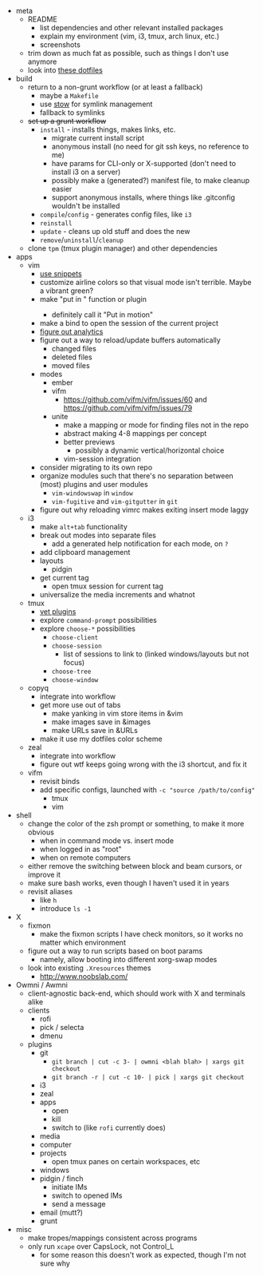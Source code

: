 - meta
	- README
		- list dependencies and other relevant installed packages
		- explain my environment (vim, i3, tmux, arch linux, etc.)
		- screenshots
	- trim down as much fat as possible, such as things I don't use anymore
	- look into [these dotfiles](https://github.com/xero/dotfiles)
- build
	- return to a non-grunt workflow (or at least a fallback)
		- maybe a `Makefile`
		- use [stow](http://www.gnu.org/software/stow/) for symlink management
		- fallback to symlinks
	- ~~set up a grunt workflow~~
		- `install` - installs things, makes links, etc.
			- migrate current install script
			- anonymous install (no need for git ssh keys, no reference to me)
			- have params for CLI-only or X-supported (don't need to install i3 on a server)
			- possibly make a (generated?) manifest file, to make cleanup easier
			- support anonymous installs, where things like .gitconfig wouldn't be installed
		- `compile`/`config` - generates config files, like `i3`
		- `reinstall`
		- `update` - cleans up old stuff and does the new
		- `remove`/`uninstall`/`cleanup`
	- clone `tpm` (tmux plugin manager) and other dependencies
- apps
	- vim
		- [use snippets](https://medium.com/brigade-engineering/sharpen-your-vim-with-snippets-767b693886db)
		- customize airline colors so that visual mode isn't terrible. Maybe a vibrant green?
		- make "put in <motion>" function or plugin
			- definitely call it "Put in motion"
		- make a <localleader> bind to open the session of the current project
		- [figure out analytics](http://www.drbunsen.org/vim-croquet/)
		- figure out a way to reload/update buffers automatically
			- changed files
			- deleted files
			- moved files
		- modes
			- ember
			- vifm
				- https://github.com/vifm/vifm/issues/60 and https://github.com/vifm/vifm/issues/79
			- unite
				- make a mapping or mode for finding files not in the repo
				- abstract making 4-8 mappings per concept
				- better previews
					- possibly a dynamic vertical/horizontal choice
				- vim-session integration
		- consider migrating to its own repo
		- organize modules such that there's no separation between (most) plugins and user modules
			- `vim-windowswap` in `window`
			- `vim-fugitive` and `vim-gitgutter` in `git`
		- figure out why reloading vimrc makes exiting insert mode laggy
	- i3
		- make `alt+tab` functionality
		- break out modes into separate files
			- add a generated help notification for each mode, on `?`
		- add clipboard management
		- layouts
			- pidgin
		- get current tag
			- open tmux session for current tag
		- universalize the media increments and whatnot
	- tmux
		- [vet plugins](https://github.com/tmux-plugins)
		- explore `command-prompt` possibilities
		- explore `choose-*` possibilities
			- `choose-client`
			- `choose-session`
				- list of sessions to link to (linked windows/layouts but not focus)
			- `choose-tree`
			- `choose-window`
	- copyq
		- integrate into workflow
		- get more use out of tabs
			- make yanking in vim store items in &vim
			- make images save in &images
			- make URLs save in &URLs
		- make it use my dotfiles color scheme
	- zeal
		- integrate into workflow
		- figure out wtf keeps going wrong with the i3 shortcut, and fix it
	- vifm
		- revisit binds
		- add specific configs, launched with `-c "source /path/to/config"`
			- tmux
			- vim
- shell
	- change the color of the zsh prompt or something, to make it more obvious
		- when in command mode vs. insert mode
		- when logged in as "root"
		- when on remote computers
	- either remove the switching between block and beam cursors, or improve it
	- make sure bash works, even though I haven't used it in years
	- revisit aliases
		- like `h`
		- introduce `ls -1`
- X
	- fixmon
		- make the fixmon scripts I have check monitors, so it works no matter which environment
	- figure out a way to run scripts based on boot params
		- namely, allow booting into different xorg-swap modes
	- look into existing `.Xresources` themes
		- http://www.noobslab.com/
- Owmni / Awmni
	- client-agnostic back-end, which should work with X and terminals alike
	- clients
		- rofi
		- pick / selecta
		- dmenu
	- plugins
		- git
			- `git branch | cut -c 3- | owmni <blah blah> | xargs git checkout`
			- `git branch -r | cut -c 10- | pick | xargs git checkout`
		- i3
		- zeal
		- apps
			- open
			- kill
			- switch to (like `rofi` currently does)
		- media
		- computer
		- projects
			- open tmux panes on certain workspaces, etc
		- windows
		- pidgin / finch
			- initiate IMs
			- switch to opened IMs
			- send a message
		- email (mutt?)
		- grunt
- misc
	- make tropes/mappings consistent across programs
	- only run `xcape` over CapsLock, not Control_L
		- for some reason this doesn't work as expected, though I'm not sure why
